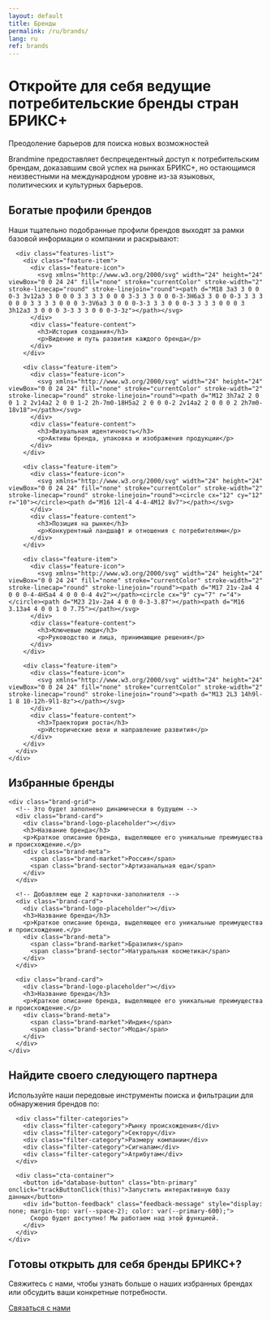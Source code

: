 ```yaml
---
layout: default
title: Бренды
permalink: /ru/brands/
lang: ru
ref: brands
---
```


<!-- Hero Panel -->
<div class="panel panel--hero">
  <div class="panel__content">
    <h1 class="panel__heading-primary">Откройте для себя ведущие потребительские бренды стран БРИКС+</h1>
    <p class="panel__subtitle">Преодоление барьеров для поиска новых возможностей</p>
  </div>
</div>

<!-- Introduction Panel -->
<div class="panel panel--light">
  <div class="panel__content">
    <p class="panel__lead-text">Brandmine предоставляет беспрецедентный доступ к потребительским брендам, доказавшим свой успех на рынках БРИКС+, но остающимся неизвестными на международном уровне из-за языковых, политических и культурных барьеров.</p>
  </div>
</div>

<!-- Brand Profiles Panel -->
<div class="panel panel--primary">
  <div class="panel__content">
    <div class="content-card">
      <h2 class="panel__heading-secondary">Богатые профили брендов</h2>
      <p class="panel__lead-text">Наши тщательно подобранные профили брендов выходят за рамки базовой информации о компании и раскрывают:</p>
      
      <div class="features-list">
        <div class="feature-item">
          <div class="feature-icon">
            <svg xmlns="http://www.w3.org/2000/svg" width="24" height="24" viewBox="0 0 24 24" fill="none" stroke="currentColor" stroke-width="2" stroke-linecap="round" stroke-linejoin="round"><path d="M18 3a3 3 0 0 0-3 3v12a3 3 0 0 0 3 3 3 3 0 0 0 3-3 3 3 0 0 0-3-3H6a3 3 0 0 0-3 3 3 3 0 0 0 3 3 3 3 0 0 0 3-3V6a3 3 0 0 0-3-3 3 3 0 0 0-3 3 3 3 0 0 0 3 3h12a3 3 0 0 0 3-3 3 3 0 0 0-3-3z"></path></svg>
          </div>
          <div class="feature-content">
            <h3>История создания</h3>
            <p>Видение и путь развития каждого бренда</p>
          </div>
        </div>
        
        <div class="feature-item">
          <div class="feature-icon">
            <svg xmlns="http://www.w3.org/2000/svg" width="24" height="24" viewBox="0 0 24 24" fill="none" stroke="currentColor" stroke-width="2" stroke-linecap="round" stroke-linejoin="round"><path d="M12 3h7a2 2 0 0 1 2 2v14a2 2 0 0 1-2 2h-7m0-18H5a2 2 0 0 0-2 2v14a2 2 0 0 0 2 2h7m0-18v18"></path></svg>
          </div>
          <div class="feature-content">
            <h3>Визуальная идентичность</h3>
            <p>Активы бренда, упаковка и изображения продукции</p>
          </div>
        </div>
        
        <div class="feature-item">
          <div class="feature-icon">
            <svg xmlns="http://www.w3.org/2000/svg" width="24" height="24" viewBox="0 0 24 24" fill="none" stroke="currentColor" stroke-width="2" stroke-linecap="round" stroke-linejoin="round"><circle cx="12" cy="12" r="10"></circle><path d="M16 12l-4 4-4-4M12 8v7"></path></svg>
          </div>
          <div class="feature-content">
            <h3>Позиция на рынке</h3>
            <p>Конкурентный ландшафт и отношения с потребителями</p>
          </div>
        </div>
        
        <div class="feature-item">
          <div class="feature-icon">
            <svg xmlns="http://www.w3.org/2000/svg" width="24" height="24" viewBox="0 0 24 24" fill="none" stroke="currentColor" stroke-width="2" stroke-linecap="round" stroke-linejoin="round"><path d="M17 21v-2a4 4 0 0 0-4-4H5a4 4 0 0 0-4 4v2"></path><circle cx="9" cy="7" r="4"></circle><path d="M23 21v-2a4 4 0 0 0-3-3.87"></path><path d="M16 3.13a4 4 0 0 1 0 7.75"></path></svg>
          </div>
          <div class="feature-content">
            <h3>Ключевые люди</h3>
            <p>Руководство и лица, принимающие решения</p>
          </div>
        </div>
        
        <div class="feature-item">
          <div class="feature-icon">
            <svg xmlns="http://www.w3.org/2000/svg" width="24" height="24" viewBox="0 0 24 24" fill="none" stroke="currentColor" stroke-width="2" stroke-linecap="round" stroke-linejoin="round"><path d="M13 2L3 14h9l-1 8 10-12h-9l1-8z"></path></svg>
          </div>
          <div class="feature-content">
            <h3>Траектория роста</h3>
            <p>Исторические вехи и направление развития</p>
          </div>
        </div>
      </div>
    </div>
  </div>
</div>

<!-- Featured Brands Panel -->
<div class="panel panel--light">
  <div class="panel__content">
    <h2 class="panel__heading-secondary">Избранные бренды</h2>
    
    <div class="brand-grid">
      <!-- Это будет заполнено динамически в будущем -->
      <div class="brand-card">
        <div class="brand-logo-placeholder"></div>
        <h3>Название бренда</h3>
        <p>Краткое описание бренда, выделяющее его уникальные преимущества и происхождение.</p>
        <div class="brand-meta">
          <span class="brand-market">Россия</span>
          <span class="brand-sector">Артизанальная еда</span>
        </div>
      </div>
      
      <!-- Добавляем еще 2 карточки-заполнителя -->
      <div class="brand-card">
        <div class="brand-logo-placeholder"></div>
        <h3>Название бренда</h3>
        <p>Краткое описание бренда, выделяющее его уникальные преимущества и происхождение.</p>
        <div class="brand-meta">
          <span class="brand-market">Бразилия</span>
          <span class="brand-sector">Натуральная косметика</span>
        </div>
      </div>
      
      <div class="brand-card">
        <div class="brand-logo-placeholder"></div>
        <h3>Название бренда</h3>
        <p>Краткое описание бренда, выделяющее его уникальные преимущества и происхождение.</p>
        <div class="brand-meta">
          <span class="brand-market">Индия</span>
          <span class="brand-sector">Мода</span>
        </div>
      </div>
    </div>
  </div>
</div>

<!-- Find Your Partner Panel -->
<div class="panel panel--accent">
  <div class="panel__content">
    <div class="content-card">
      <h2 class="panel__heading-secondary">Найдите своего следующего партнера</h2>
      <p class="panel__lead-text">Используйте наши передовые инструменты поиска и фильтрации для обнаружения брендов по:</p>
      
      <div class="filter-categories">
        <div class="filter-category">Рынку происхождения</div>
        <div class="filter-category">Сектору</div>
        <div class="filter-category">Размеру компании</div>
        <div class="filter-category">Сигналам</div>
        <div class="filter-category">Атрибутам</div>
      </div>
      
      <div class="cta-container">
        <button id="database-button" class="btn-primary" onclick="trackButtonClick(this)">Запустить интерактивную базу данных</button>
        <div id="button-feedback" class="feedback-message" style="display: none; margin-top: var(--space-2); color: var(--primary-600);">
          Скоро будет доступно! Мы работаем над этой функцией.
        </div>
      </div>
    </div>
  </div>
</div>

<!-- Contact CTA Panel -->
<div class="panel panel--cta">
  <div class="panel__content panel--centered">
    <h2 class="panel__heading-secondary">Готовы открыть для себя бренды БРИКС+?</h2>
    <p class="panel__lead-text">Свяжитесь с нами, чтобы узнать больше о наших избранных брендах или обсудить ваши конкретные потребности.</p>
    <a href="{{ site.baseurl }}/{{ page.lang }}/about/#contact" class="btn-secondary">Связаться с нами</a>
  </div>
</div>

<script>
  function trackButtonClick(button) {
    console.log('Database button clicked - Russian version');
    
    // Show feedback message
    const feedback = document.getElementById('button-feedback');
    feedback.style.display = 'block';
    
    // Hide the message after 10 seconds
    setTimeout(() => {
      feedback.style.display = 'none';
    }, 10000);
  }
</script>